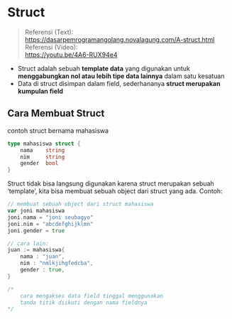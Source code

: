 # Struct
> Referensi (Text):  
> https://dasarpemrogramangolang.novalagung.com/A-struct.html  
> Referensi (Video):  
> https://youtu.be/4A6-RUX94e4  

- Struct adalah sebuah **template data** yang digunakan untuk **menggabungkan nol atau lebih tipe data lainnya** dalam satu kesatuan
- Data di struct disimpan dalam field, sederhananya **struct merupakan kumpulan field**

## Cara Membuat Struct
contoh struct bernama mahasiswa
```go
type mahasiswa struct {
    nama 	string
    nim		string
    gender	bool
}
```
Struct tidak bisa langsung digunakan karena struct merupakan sebuah ‘template’, kita bisa membuat sebuah object dari struct yang ada. Contoh:
```go
// membuat sebuah object dari struct mahasiswa
var joni mahasiswa
joni.nama = "joni seubagyo"
joni.nim = "abcdefghijklmn"
joni.gender = true

// cara lain:
juan := mahasiswa{
    nama : "juan",
    nim : "nmlkjihgfedcba",
    gender : true,
}

/*
    cara mengakses data field tinggal menggunakan 
    tanda titik diikuti dengan nama fieldnya
*/
```